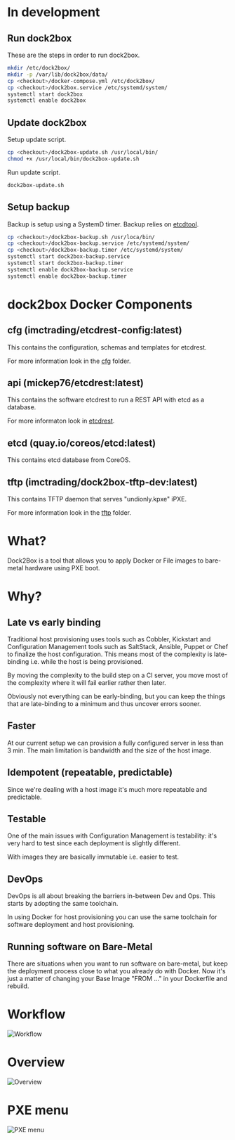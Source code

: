 # In development

## Run dock2box

These are the steps in order to run dock2box.

```bash
mkdir /etc/dock2box/
mkdir -p /var/lib/dock2box/data/
cp <checkout>/docker-compose.yml /etc/dock2box/
cp <checkout>/dock2box.service /etc/systemd/system/
systemctl start dock2box
systemctl enable dock2box
```

## Update dock2box

Setup update script.

```bash
cp <checkout>/dock2box-update.sh /usr/local/bin/
chmod +x /usr/local/bin/dock2box-update.sh
```

Run update script.

```bash
dock2box-update.sh
```

## Setup backup

Backup is setup using a SystemD timer. Backup relies on [etcdtool](https://github.com/mickep76/etcdtool).

```bash
cp <checkout>/dock2box-backup.sh /usr/loca/bin/
cp <checkout>/dock2box-backup.service /etc/systemd/system/
cp <checkout>/dock2box-backup.timer /etc/systemd/system/
systemctl start dock2box-backup.service
systemctl start dock2box-backup.timer
systemctl enable dock2box-backup.service
systemctl enable dock2box-backup.timer
```

# dock2box Docker Components

## cfg (imctrading/etcdrest-config:latest)

This contains the configuration, schemas and templates for etcdrest.

For more information look in the [cfg](cfg/README.md) folder.

## api (mickep76/etcdrest:latest)

This contains the software etcdrest to run a REST API with etcd as a database.

For more informaton look in [etcdrest](https://github.com/mickep76/etcdrest).

## etcd (quay.io/coreos/etcd:latest)

This contains etcd database from CoreOS.

## tftp (imctrading/dock2box-tftp-dev:latest)

This contains TFTP daemon that serves "undionly.kpxe" iPXE.

For more information look in the [tftp](tftp/README.md) folder.

# What?

Dock2Box is a tool that allows you to apply Docker or File images to bare-metal hardware using PXE boot.

# Why?

## Late vs early binding

Traditional host provisioning uses tools such as Cobbler, Kickstart and Configuration Management tools such as SaltStack, Ansible, Puppet or Chef to
finalize the host configuration. This means most of the complexity is late-binding i.e. while the host is being provisioned.

By moving the complexity to the build step on a CI server, you move most of the complexity where it will fail earlier rather then later.

Obviously not everything can be early-binding, but you can keep the things that are late-binding to a minimum and thus uncover errors sooner.

## Faster

At our current setup we can provision a fully configured server in less than 3 min. The main limitation is bandwidth and the size of the host image.

## Idempotent (repeatable, predictable)

Since we're dealing with a host image it's much more repeatable and predictable.

## Testable

One of the main issues with Configuration Management is testability: it's very hard to test since each deployment is slightly different.

With images they are basically immutable i.e. easier to test.

## DevOps

DevOps is all about breaking the barriers in-between Dev and Ops. This starts by adopting the same toolchain.

In using Docker for host provisioning you can use the same toolchain for software deployment and host provisioning.

## Running software on Bare-Metal

There are situations when you want to run software on bare-metal, but keep the deployment process close to what you
already do with Docker. Now it's just a matter of changing your Base Image "FROM ..." in your Dockerfile and rebuild.

# Workflow

![Workflow](img/workflow.png?raw=true)

# Overview

![Overview](img/overview.png?raw=true)

# PXE menu

![PXE menu](img/pxe_menu.png?raw=true)
